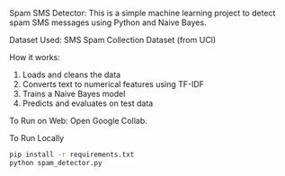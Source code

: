 Spam SMS Detector:
This is a simple machine learning project to detect spam SMS messages using Python and Naive Bayes.

Dataset
Used: SMS Spam Collection Dataset (from UCI)

How it works:
1. Loads and cleans the data
2. Converts text to numerical features using TF-IDF
3. Trains a Naive Bayes model
4. Predicts and evaluates on test data

To Run on Web:
Open Google Collab.

To Run Locally
```bash
pip install -r requirements.txt
python spam_detector.py
